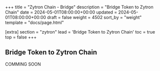 +++
title = "Zytron Chain - Bridge"
description = "Bridge Token to Zytron Chain"
date = 2024-05-01T08:00:00+00:00
updated = 2024-05-01T08:00:00+00:00
draft = false
weight = 4502
sort_by = "weight"
template = "docs/page.html"

[extra]
section = "zytron"
lead = 'Bridge Token to Zytron Chain'
toc = true
top = false
+++

## Bridge Token to Zytron Chain
COMMING SOON

